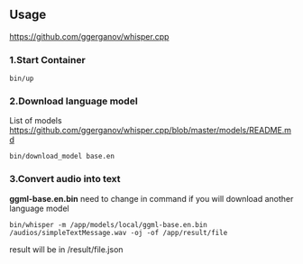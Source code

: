 ## Usage

https://github.com/ggerganov/whisper.cpp

### 1.Start Container

``` bin/up ```

### 2.Download language model
List of models https://github.com/ggerganov/whisper.cpp/blob/master/models/README.md

``` bin/download_model base.en ```

### 3.Convert audio into text
<b>ggml-base.en.bin</b> need to change in command if you will download another language model

```bin/whisper -m /app/models/local/ggml-base.en.bin  /audios/simpleTextMessage.wav -oj -of /app/result/file```

result will be in /result/file.json